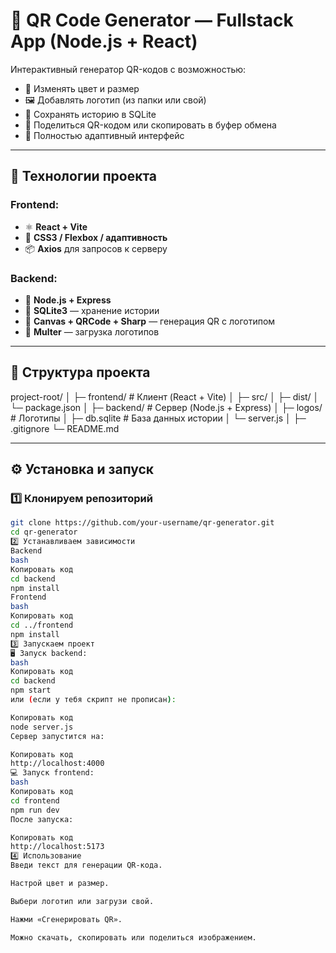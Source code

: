 # 🚀 QR Code Generator — Fullstack App (Node.js + React)

Интерактивный генератор QR-кодов с возможностью:
- 🎨 Изменять цвет и размер
- 🖼️ Добавлять логотип (из папки или свой)
- 🧠 Сохранять историю в SQLite
- 🔗 Поделиться QR-кодом или скопировать в буфер обмена
- 📱 Полностью адаптивный интерфейс

---

## 🧩 Технологии проекта

### Frontend:
- ⚛️ **React + Vite**
- 💅 **CSS3 / Flexbox / адаптивность**
- 📦 **Axios** для запросов к серверу

### Backend:
- 🧠 **Node.js + Express**
- 💾 **SQLite3** — хранение истории
- 🧱 **Canvas + QRCode + Sharp** — генерация QR с логотипом
- 🧰 **Multer** — загрузка логотипов

---

## 📁 Структура проекта

project-root/
│
├─ frontend/ # Клиент (React + Vite)
│ ├─ src/
│ ├─ dist/
│ └─ package.json
│
├─ backend/ # Сервер (Node.js + Express)
│ ├─ logos/ # Логотипы
│ ├─ db.sqlite # База данных истории
│ └─ server.js
│
├─ .gitignore
└─ README.md

---

## ⚙️ Установка и запуск

### 1️⃣ Клонируем репозиторий
```bash
git clone https://github.com/your-username/qr-generator.git
cd qr-generator
2️⃣ Устанавливаем зависимости
Backend
bash
Копировать код
cd backend
npm install
Frontend
bash
Копировать код
cd ../frontend
npm install
3️⃣ Запускаем проект
🖥️ Запуск backend:
bash
Копировать код
cd backend
npm start
или (если у тебя скрипт не прописан):

Копировать код
node server.js
Сервер запустится на:

Копировать код
http://localhost:4000
💻 Запуск frontend:
bash
Копировать код
cd frontend
npm run dev
После запуска:

Копировать код
http://localhost:5173
4️⃣ Использование
Введи текст для генерации QR-кода.

Настрой цвет и размер.

Выбери логотип или загрузи свой.

Нажми «Сгенерировать QR».

Можно скачать, скопировать или поделиться изображением.
